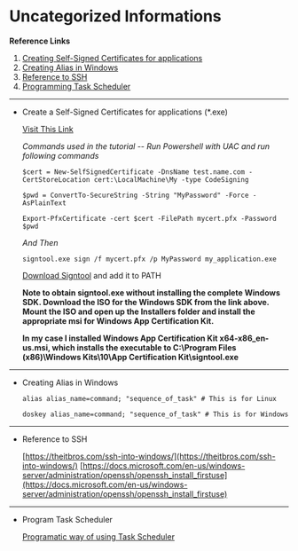 # Uncategorized Informations

**Reference Links**

1. [Creating Self-Signed Certificates for applications](#N1)
2. [Creating Alias in Windows](#N2)
3. [Reference to SSH](#N3)
4. [Programming Task Scheduler](#N4)
______________________________________________
<div id='N1'></div>  

* Create a Self-Signed Certificates for applications (*.exe)

    [Visit This Link](https://mmus.me/blog/certificates/)

    *Commands used in the tutorial -- Run Powershell with UAC and run following commands*

    ````
    $cert = New-SelfSignedCertificate -DnsName test.name.com -CertStoreLocation cert:\LocalMachine\My -type CodeSigning

    $pwd = ConvertTo-SecureString -String "MyPassword" -Force -AsPlainText

    Export-PfxCertificate -cert $cert -FilePath mycert.pfx -Password $pwd
    ````

    *And Then*

    ````
    signtool.exe sign /f mycert.pfx /p MyPassword my_application.exe
    ````

    [Download Signtool](https://developer.microsoft.com/en-us/windows/downloads/windows-10-sdk/) and add it to PATH

    **Note to obtain signtool.exe without installing the complete Windows SDK. Download the ISO for the Windows SDK from the link above. Mount the ISO and open up the Installers folder and install the appropriate msi for Windows App Certification Kit.**
    
    **In my case I installed Windows App Certification Kit x64-x86_en-us.msi, which installs the executable to C:\Program Files (x86)\Windows Kits\10\App Certification Kit\signtool.exe**

___________________________________________________________________
<div id='N2'></div>  

* Creating Alias in Windows
    ````
    alias alias_name=command; "sequence_of_task" # This is for Linux
    ````

    ````
    doskey alias_name=command; "sequence_of_task" # This is for Windows
    ````
____________________________________________
<div id='N3'></div>

* Reference to SSH

    [https://theitbros.com/ssh-into-windows/](https://theitbros.com/ssh-into-windows/)
    [https://docs.microsoft.com/en-us/windows-server/administration/openssh/openssh_install_firstuse](https://docs.microsoft.com/en-us/windows-server/administration/openssh/openssh_install_firstuse)

____________________________________________________
<div id='N4'></div>

* Program Task Scheduler

    [Programatic way of using Task Scheduler](https://medium.com/@ajay.bile007/programmatic-way-of-creating-task-in-windows-task-scheduler-8673c5d5b897)
